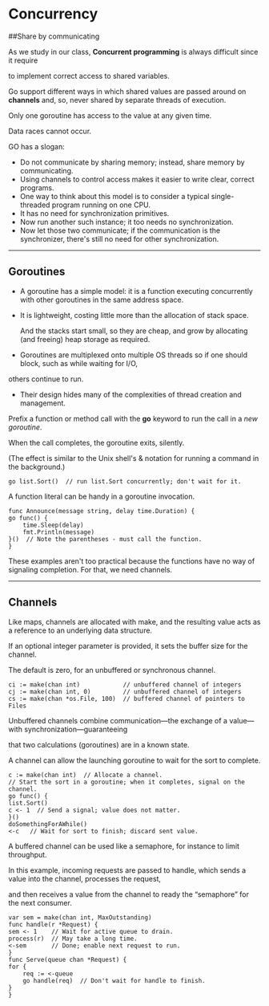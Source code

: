 
# Concurrency

##Share by communicating


As we study in our class, **Concurrent programming**  is always difficult since it require 

to implement correct access to shared variables. 

Go support  different ways in which shared values are passed around on **channels** and, so, never  shared by separate threads of execution.

Only one goroutine has access to the value at any given time.

Data races cannot occur.

GO has a slogan:

* Do not communicate by sharing memory; instead, share memory by communicating.
* Using channels to control access makes it easier to write clear, correct programs.
* One way to think about this model is to consider a typical single-threaded program running on one CPU. 
* It has no need for synchronization primitives. 
* Now run another such instance; it too needs no synchronization. 
* Now let those two communicate; if the communication is the synchronizer, there's still no need for other synchronization. 

------------------------------------
## Goroutines

 * A goroutine has a simple model: it is a function executing concurrently with other goroutines in the same address space. 
 
 * It is lightweight, costing little more than the allocation of stack space. 
 
   And the stacks start small, so they are cheap, and grow by allocating (and freeing) heap storage as required.

* Goroutines are multiplexed onto multiple OS threads so if one should block, such as while waiting for I/O,

 others continue to run.
 
 * Their design hides many of the complexities of thread creation and management.

Prefix a function or method call with the **go** keyword to run the call in a *new goroutine*. 

When the call completes, the goroutine exits, silently. 

(The effect is similar to the Unix shell's & notation for running a command in the background.)

    go list.Sort()  // run list.Sort concurrently; don't wait for it.
    
A function literal can be handy in a goroutine invocation.

    func Announce(message string, delay time.Duration) {
    go func() {
        time.Sleep(delay)
        fmt.Println(message)
    }()  // Note the parentheses - must call the function.
    }

These examples aren't too practical because the functions have no way of signaling completion. For that, we need channels.

---------------------------------------------------

## Channels

Like maps, channels are allocated with make, and the resulting value acts as a reference to an underlying data structure. 

If an optional integer parameter is provided, it sets the buffer size for the channel.

The default is zero, for an unbuffered or synchronous channel.

    ci := make(chan int)            // unbuffered channel of integers
    cj := make(chan int, 0)         // unbuffered channel of integers
    cs := make(chan *os.File, 100)  // buffered channel of pointers to Files
    
Unbuffered channels combine communication—the exchange of a value—with synchronization—guaranteeing 

that two calculations (goroutines) are in a known state.

 A channel can allow the launching goroutine to wait for the sort to complete.

    c := make(chan int)  // Allocate a channel.
    // Start the sort in a goroutine; when it completes, signal on the channel.
    go func() {
    list.Sort()
    c <- 1  // Send a signal; value does not matter.
    }()
    doSomethingForAWhile()
    <-c   // Wait for sort to finish; discard sent value.
    

A buffered channel can be used like a semaphore, for instance to limit throughput. 

In this example, incoming requests are passed to handle, which sends a value into the channel, processes the request, 

and then receives a value from the channel to ready the “semaphore” for the next consumer. 

    var sem = make(chan int, MaxOutstanding)
    func handle(r *Request) {
    sem <- 1    // Wait for active queue to drain.
    process(r)  // May take a long time.
    <-sem       // Done; enable next request to run.
    }
    func Serve(queue chan *Request) {
    for {
        req := <-queue
        go handle(req)  // Don't wait for handle to finish.
    }
    }
    

